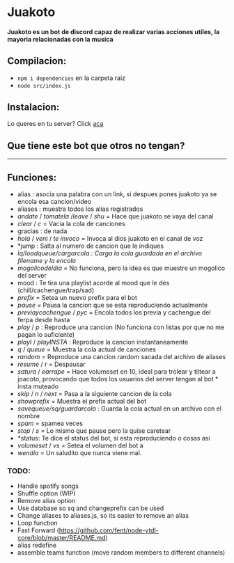 # Juakoto

#### Juakoto es un bot de discord capaz de realizar varias acciones utiles, la mayoria relacionadas con la musica


## Compilacion:
* `npm i dependencies` en la carpeta raiz  
* `node src/index.js`

## Instalacion:
Lo queres en tu server? Click [aca](https://discord.com/oauth2/authorize?client_id=764653800068743199&scope=bot&permissions=3148864)  

## Que tiene este bot que otros no tengan?

---
## Funciones:
* alias <alias> <link> : asocia una palabra <alias> con un link, si despues pones juakoto <alias> ya se encola esa cancion/video 
* aliases : muestra todos los alias registrados  
* *andate* / *tomatela* /*leave* / *shu* = Hace que juakoto se vaya del canal 
* *clear* / *c* = Vacia la cola de canciones 
* gracias : de nada 
* *hola* / *veni* / *te invoco* = Invoca al dios juakoto en el canal de voz 
* *jump <numero> : Salta al numero de cancion que le indiques
* *lq/loadqueue/cargarcola <filename>: Carga la cola guardada en el archivo filename y la encola*
* *mogolicodeldia* = No funciona, pero la idea es que muestre un mogolico del server 
* mood <mood> : Te tira una playlist acorde al mood que le des (chill/cachengue/trap/sad) 
* *prefix* <prefix> = Setea un nuevo prefix para el bot 
* *pause* = Pausa la cancion que se esta reproduciendo actualmente 
* *previaycachengue* / *pyc* <from> <to> = Encola todos los previa y cachengue del ferpa desde <from> hasta <to> 
* *play* <song> / *p* <song> : Reproduce una cancion (No funciona con listas por que no me pagan lo suficiente) 
* *playI* / *playINSTA* : Reproduce la cancion instantaneamente 
* *q* / *queue* = Muestra la cola actual de canciones 
* *random* = Reproduce una cancion random sacada del archivo de aliases
* *resume* / *r* = Despausar 
* *satura* / *earrape* = Hace volumeset en 10, ideal para trolear y tiltear a joacoto, provocando que todos los usuarios del server tengan al bot * insta muteado 
* *skip* / *n* / *next* = Pasa a la siguiente cancion de la cola 
* *showprefix* = Muestra el prefix actual del bot 
* *savequeue/sq/guardarcola <filename>*: Guarda la cola actual en un archivo con el nombre <filename>
* *spam* <mensaje> <numero> = spamea <mensaje> <numero> veces 
* *stop* / *s* = Lo mismo que pause pero la quise caretear 
* *status: Te dice el status del bot, si esta reproduciendo o cosas asi
* *volumeset* <volume> / *vs* <volume> = Setea el volumen del bot a <volume> 
* *wendia* = Un saludito que nunca viene mal.

### TODO:

* Handle spotify songs
* Shuffle option (WIP)
* Remove alias option
* Use database so sq and changeprefix can be used 
* Change aliases to aliases.js, so its easier to remove an alias
* Loop function
* Fast Forward (https://github.com/fent/node-ytdl-core/blob/master/README.md)
* alias redefine
* assemble teams function (move random members to different channels)